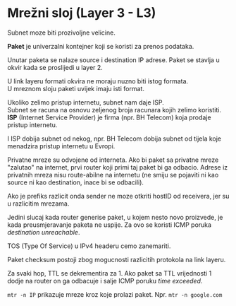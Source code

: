 # Mrežni sloj (Layer 3 - L3)

Subnet moze biti prozivoljne velicine.

**Paket** je univerzalni kontejner koji se koristi za prenos podataka.

Unutar paketa se nalaze source i destination IP adrese.
Paket se stavlja u okvir kada se proslijedi u layer 2.

U link layeru formati okvira ne moraju nuzno biti istog formata. \
U mreznom sloju paketi uvijek imaju isti format.

Ukoliko zelimo pristup internetu, subnet nam daje ISP. \
Subnet se racuna na osnovu zeljenog broja racunara kojih zelimo koristiti. \
**ISP** (Internet Service Provider) je firma (npr. BH Telecom) koja prodaje pristup internetu.

I ISP dobija subnet od nekog, npr. BH Telecom dobija subnet od tijela koje menadzira pristup internetu u Evropi.

Privatne mreze su odvojene od interneta.
Ako bi paket sa privatne mreze "zalutao" na internet, prvi router koji primi taj paket bi ga odbacio.
Adrese iz privatnih mreza nisu route-abilne na internetu (ne smiju se pojaviti ni kao source ni kao destination, inace bi se odbacili).

Ako je prefiks razlicit onda sender ne moze otkriti hostID od receivera, jer su u razlicitim mrezama.

Jedini slucaj kada router generise paket, u kojem nesto novo proizvede, je kada preusmjeravanje paketa ne uspije.
Za ovo se koristi ICMP poruka *destination unreachable*.

TOS (Type Of Service) u IPv4 headeru cemo zanemariti.

Paket checksum postoji zbog mogucnosti razlicitih protokola na link layeru.

Za svaki hop, TTL se dekrementira za 1.
Ako paket sa TTL vrijednosti 1 dodje na router on ga odbacuje i salje ICMP poruku *time exceeded*.

`mtr -n IP` prikazuje mreze kroz koje prolazi paket.
Npr. `mtr -n google.com`
